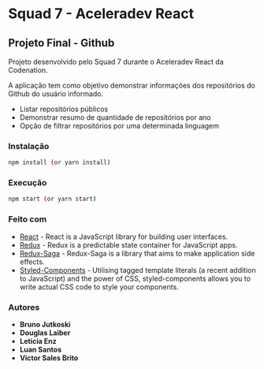 # Squad 7 - Aceleradev React

## Projeto Final - Github

Projeto desenvolvido pelo Squad 7 durante o Aceleradev React da Codenation.

A aplicação tem como objetivo demonstrar informações dos repositórios do Github do usuário informado.

* Listar repositórios públicos
* Demonstrar resumo de quantidade de repositórios por ano
* Opção de filtrar repositórios por uma determinada linguagem

### Instalação

```bash
npm install (or yarn install)
```

### Execução

```bash
npm start (or yarn start)
```

### Feito com

* [React](https://github.com/facebook/react) - React is a JavaScript library for building user interfaces.
* [Redux](https://github.com/reduxjs/redux) - Redux is a predictable state container for JavaScript apps.
* [Redux-Saga](https://github.com/redux-saga/redux-saga) - Redux-Saga is a library that aims to make application side effects.
* [Styled-Components](https://github.com/styled-components/styled-components) - Utilising tagged template literals (a recent addition to JavaScript) and the power of CSS, styled-components allows you to write actual CSS code to style your components.

### Autores

* **Bruno Jutkoski**
* **Douglas Laiber**
* **Leticia Enz**
* **Luan Santos**
* **Victor Sales Brito**
